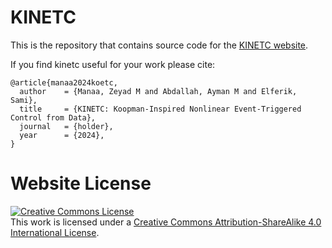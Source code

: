 # KINETC

This is the repository that contains source code for the [KINETC website](https://zmanaa.github.io/koetc/).

If you find kinetc useful for your work please cite:
```
@article{manaa2024koetc,
  author    = {Manaa, Zeyad M and Abdallah, Ayman M and Elferik, Sami},
  title     = {KINETC: Koopman-Inspired Nonlinear Event-Triggered Control from Data},
  journal   = {holder},
  year      = {2024},
}
```

# Website License
<a rel="license" href="http://creativecommons.org/licenses/by-sa/4.0/"><img alt="Creative Commons License" style="border-width:0" src="https://i.creativecommons.org/l/by-sa/4.0/88x31.png" /></a><br />This work is licensed under a <a rel="license" href="http://creativecommons.org/licenses/by-sa/4.0/">Creative Commons Attribution-ShareAlike 4.0 International License</a>.
